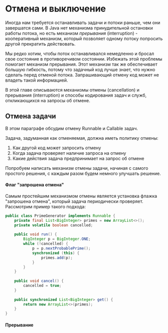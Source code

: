 # Отмена и выключение

Иногда нам требуется останавливать задачи и потоки раньше, чем они завершатся сами. В Java нет механизма 
принудительной остановки работы потока, но есть механизм _прерывания_ (interruption) - кооперативный механизм, 
который позволяет одному потоку попросить другой прекратить действовать.

Мы редко хотим, чтобы поток останавливался немедленно и бросал свое состояние в противоречивом состоянии. Избежать 
этой проблемы помогает механизм прерывания. Этот механизм так же обеспечивает большую гибкость, потому что задачный 
код лучше знает, что нужно сделать перед отменой потока. Запрашивающий отмену код может не владеть такой информацией. 

В этой главе описываются механизмы отмены (cancellation) и прерывания (interruption) и способы кодирования задач и 
служб, откликающихся на запросы об отмене.

## Отмена задачи
В этом параграфе обсудим отмену Runnable и Callable задач.

Задача, задуманная как отменяемая, должна иметь политику отмены:
1) Как другой код может запросить отмену
2) Когда задача проверяет наличие запроса на отмену
3) Какие действия задача предпринимает на запрос об отмене

Попробуем написать механизм отмены задачи, начиная с самого простого решения, с каждым разом будем немного 
улучшать решение. 

#### Флаг "запрошена отмена"

Самым простейшим механизмом отмены является установка флажка "запрошена отмена", который задача периодически проверяет. 
Рассмотрим пример такого подхода:

```java
public class PrimeGenerator implements Runnable {
    private final List<BigInteger> primes = new ArrayList<>();
    private volatile boolean cancelled; 
    
    public void run() {
        BigInteger p = BigInteger.ONE;
        while (!cancelled) {
            p = p.nextProbablePrime();
            synchronized (this) {
                primes.add(p);
            }
        }
    }
    
    public void cancel() {
        cancelled = true;
    }
    
    public synchronized List<BigInteger> get() {
        return new ArrayList<>(primes);
    }
}
```

#### Прерывание
